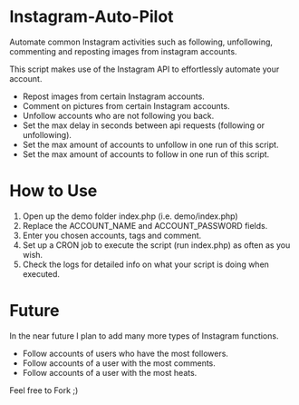 # Instagram-Auto-Pilot
Automate common Instagram activities such as following, unfollowing, commenting and reposting images from instagram accounts. 

This script makes use of the Instagram API to effortlessly automate your account.
* Repost images from certain Instagram accounts.
* Comment on pictures from certain Instagram accounts.
* Unfollow accounts who are not following you back.
* Set the max delay in seconds between api requests (following or unfollowing).
* Set the max amount of accounts to unfollow in one run of this script.
* Set the max amount of accounts to follow in one run of this script.

# How to Use
1. Open up the demo folder index.php (i.e. demo/index.php)
2. Replace the ACCOUNT_NAME and ACCOUNT_PASSWORD fields.
3. Enter you chosen accounts, tags and comment.
4. Set up a CRON job to execute the script (run index.php) as often as you wish.
4. Check the logs for detailed info on what your script is doing when executed.

# Future
In the near future I plan to add many more types of Instagram functions.

* Follow accounts of users who have the most followers.
* Follow accounts of a user with the most comments.
* Follow accounts of a user with the most heats.

Feel free to Fork ;)
